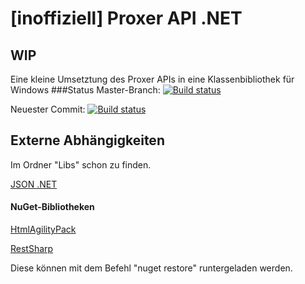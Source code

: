 # [inoffiziell] Proxer API .NET 
## WIP

Eine kleine Umsetztung des Proxer APIs in eine Klassenbibliothek für Windows
###Status
Master-Branch: [![Build status](https://ci.appveyor.com/api/projects/status/eenr5ksrjakegl0e/branch/master?svg=true)](https://ci.appveyor.com/project/InfiniteSoul/massive-octo-wookie/branch/master)

Neuester Commit: [![Build status](https://ci.appveyor.com/api/projects/status/eenr5ksrjakegl0e?svg=true)](https://ci.appveyor.com/project/InfiniteSoul/massive-octo-wookie)

## Externe Abhängigkeiten
Im Ordner "Libs" schon zu finden.

[JSON .NET](https://github.com/JamesNK/Newtonsoft.Json)

#### NuGet-Bibliotheken
[HtmlAgilityPack](https://htmlagilitypack.codeplex.com/)

[RestSharp](http://restsharp.org/)

Diese können mit dem Befehl "nuget restore" runtergeladen werden.
